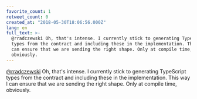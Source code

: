 ```yaml
---
favorite_count: 1
retweet_count: 0
created_at: "2018-05-30T18:06:56.000Z"
lang: en
full_text: >-
  @rradczewski Oh, that's intense. I currently stick to generating TypeScript
  types from the contract and including these in the implementation. This way I
  can ensure that we are sending the right shape. Only at compile time,
  obviously.
---
```


[@rradczewski](https://twitter.com/rradczewski) Oh, that's intense. I currently
stick to generating TypeScript types from the contract and including these in
the implementation. This way I can ensure that we are sending the right shape.
Only at compile time, obviously.
